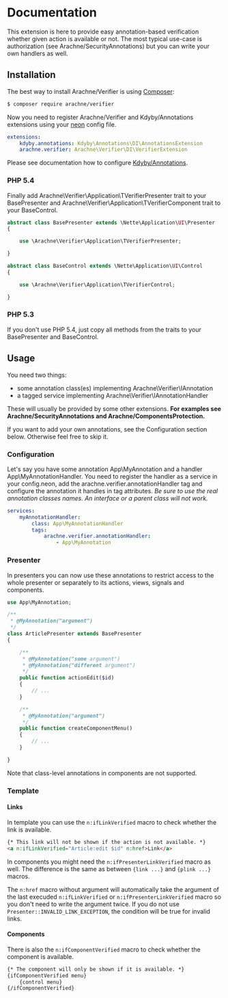 # Documentation

This extension is here to provide easy annotation-based verification whether given action is available or not. The most typical use-case is authorization (see Arachne/SecurityAnnotations) but you can write your own handlers as well.


## Installation

The best way to install Arachne/Verifier is using [Composer](http://getcomposer.org/):

```sh
$ composer require arachne/verifier
```

Now you need to register Arachne/Verifier and Kdyby/Annotations extensions using your [neon](http://ne-on.org/) config file.

```yml
extensions:
	kdyby.annotations: Kdyby\Annotations\DI\AnnotationsExtension
	arachne.verifier: Arachne\Verifier\DI\VerifierExtension
```

Please see documentation how to configure [Kdyby/Annotations](https://github.com/Kdyby/Annotations/blob/master/docs/en/index.md).

### PHP 5.4

Finally add Arachne\Verifier\Application\TVerifierPresenter trait to your BasePresenter and Arachne\Verifier\Application\TVerifierComponent trait to your BaseControl.

```php
abstract class BasePresenter extends \Nette\Application\UI\Presenter
{

	use \Arachne\Verifier\Application\TVerifierPresenter;

}

abstract class BaseControl extends \Nette\Application\UI\Control
{

	use \Arachne\Verifier\Application\TVerifierControl;

}
```

### PHP 5.3

If you don't use PHP 5.4, just copy all methods from the traits to your BasePresenter and BaseControl.


## Usage

You need two things:
- some annotation class(es) implementing Arachne\Verifier\IAnnotation
- a tagged service implementing Arachne\Verifier\IAnnotationHandler

These will usually be provided by some other extensions. **For examples see Arachne/SecurityAnnotations and Arachne/ComponentsProtection.**

If you want to add your own annotations, see the Configuration section below. Otherwise feel free to skip it.

### Configuration

Let's say you have some annotation App\MyAnnotation and a handler App\MyAnnotationHandler. You need to register the handler as a service in your config.neon, add the arachne.verifier.annotationHandler tag and configure the annotation it handles in tag attributes. *Be sure to use the real annotation classes names. An interface or a parent class will not work.*

```yml
services:
	myAnnotationHandler:
		class: App\MyAnnotationHandler
		tags:
			arachne.verifier.annotationHandler:
				- App\MyAnnotation
```

### Presenter

In presenters you can now use these annotations to restrict access to the whole presenter or separately to its actions, views, signals and components.

```php
use App\MyAnnotation;

/**
 * @MyAnnotation("argument")
 */
class ArticlePresenter extends BasePresenter
{

	/**
	 * @MyAnnotation("some argument")
	 * @MyAnnotation("different argument")
	 */
	public function actionEdit($id)
	{
		// ...
	}

	/**
	 * @MyAnnotation("argument")
	 */
	public function createComponentMenu()
	{
		// ...
	}

}
```

Note that class-level annotations in components are not supported.

### Template

#### Links

In template you can use the `n:ifLinkVerified` macro to check whether the link is available.

```html
{* This link will not be shown if the action is not available. *}
<a n:ifLinkVerified="Article:edit $id" n:href>Link</a>
```

In components you might need the `n:ifPresenterLinkVerified` macro as well. The difference is the same as between `{link ...}` and `{plink ...}` macros.

The `n:href` macro without argument will automatically take the argument of the last execuded `n:ifLinkVerified` or `n:ifPresenterLinkVerified` macro so you don't need to write the argument twice. If you do not use `Presenter::INVALID_LINK_EXCEPTION`, the condition will be true for invalid links.

#### Components

There is also the `n:ifComponentVerified` macro to check whether the component is available.

```html
{* The component will only be shown if it is available. *}
{ifComponentVerified menu}
	{control menu}
{/ifComponentVerified}
```
